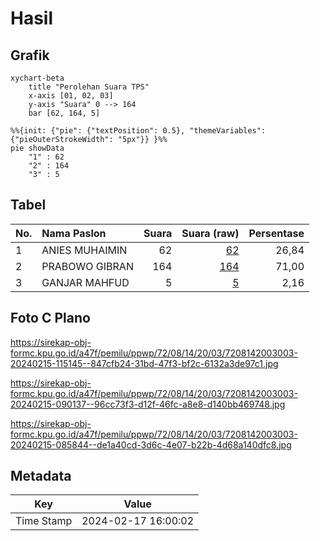 # Hasil

## Grafik

```mermaid
xychart-beta
    title "Perolehan Suara TPS"
    x-axis [01, 02, 03]
    y-axis "Suara" 0 --> 164
    bar [62, 164, 5]
```

```mermaid
%%{init: {"pie": {"textPosition": 0.5}, "themeVariables": {"pieOuterStrokeWidth": "5px"}} }%%
pie showData
    "1" : 62
    "2" : 164
    "3" : 5
```

## Tabel

| No. | Nama Paslon    | Suara | Suara (raw) | Persentase |
|:--- |:-------------- | -----:| -----------:| ----------:|
| 1   | ANIES MUHAIMIN | 62    | [62][p-1]   | 26,84      |
| 2   | PRABOWO GIBRAN | 164   | [164][p-2]  | 71,00      |
| 3   | GANJAR MAHFUD  | 5     | [5][p-3]    | 2,16       |


[p-1]: https://github.com/gigit-pemilu/pemilu-2024-72-sulawesi-tengah/blob/main/pilpres/hitung-suara/sub/72-sulawesi-tengah/sub/08-parigi-moutong/sub/14-taopa/sub/2003-palapi/sub/003-tps/sub/paslon-1.txt
[p-2]: https://github.com/gigit-pemilu/pemilu-2024-72-sulawesi-tengah/blob/main/pilpres/hitung-suara/sub/72-sulawesi-tengah/sub/08-parigi-moutong/sub/14-taopa/sub/2003-palapi/sub/003-tps/sub/paslon-2.txt
[p-3]: https://github.com/gigit-pemilu/pemilu-2024-72-sulawesi-tengah/blob/main/pilpres/hitung-suara/sub/72-sulawesi-tengah/sub/08-parigi-moutong/sub/14-taopa/sub/2003-palapi/sub/003-tps/sub/paslon-3.txt

## Foto C Plano

https://sirekap-obj-formc.kpu.go.id/a47f/pemilu/ppwp/72/08/14/20/03/7208142003003-20240215-115145--847cfb24-31bd-47f3-bf2c-6132a3de97c1.jpg

https://sirekap-obj-formc.kpu.go.id/a47f/pemilu/ppwp/72/08/14/20/03/7208142003003-20240215-090137--96cc73f3-d12f-46fc-a8e8-d140bb469748.jpg

https://sirekap-obj-formc.kpu.go.id/a47f/pemilu/ppwp/72/08/14/20/03/7208142003003-20240215-085844--de1a40cd-3d6c-4e07-b22b-4d68a140dfc8.jpg


## Metadata

| Key        | Value               |
| ---------- | ------------------- |
| Time Stamp | 2024-02-17 16:00:02 |



